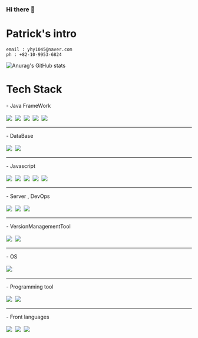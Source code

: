 ### Hi there 👋

<!--
**dkajffkeh/dkajffkeh** is a ✨ _special_ ✨ repository because its `README.md` (this file) appears on your GitHub profile.

Here are some ideas to get you started:

- 🔭 I’m currently working on ...
- 🌱 I’m currently learning ...
- 👯 I’m looking to collaborate on ...
- 🤔 I’m looking for help with ...
- 💬 Ask me about ...
- 📫 How to reach me: ...
- 😄 Pronouns: ...
- ⚡ Fun fact: ...
-->

# Patrick's intro


``` text
email : yhy1045@naver.com
ph : +82-10-9953-6824
```

![Anurag's GitHub stats](https://github-readme-stats.vercel.app/api?username=dkajffkeh&show_icons=true&theme=radical)    


<h1>Tech Stack</h1>

-&nbsp;Java FrameWork<br><br>
<img src="https://img.shields.io/badge/-SpringBoot-6DB33F?logo=SpringBoot&logoColor=white&style=flat"/>&nbsp;
<img src="https://img.shields.io/badge/-SpringSecurity-6DB33F?logo=AdBlock&logoColor=white&style=flat"/>&nbsp;
<img src="https://img.shields.io/badge/-JavaStomp-6DB33F?logo=SpringBoot&logoColor=white&style=flat"/>&nbsp;
<img src="https://img.shields.io/badge/-SpringCloude-6DB33F?logo=SpringBoot&logoColor=white&style=flat"/>&nbsp;
<img src="https://img.shields.io/badge/-SpringJPA-6DB33F?logo=Oracle&logoColor=white&style=flat"/>&nbsp;
***

-&nbsp;DataBase<br><br>
<img src="https://img.shields.io/badge/-Oracle-E8E8E8?logo=Oracle&logoColor=white&style=flat"/>&nbsp;
<img src="https://img.shields.io/badge/-Mysql-4479A1?logo=MySQL&logoColor=white&style=flat"/>&nbsp;
***

-&nbsp;Javascript<br><br>
<img src="https://img.shields.io/badge/-Node.js-339933?logo=Node.js&logoColor=white&style=flat"/>&nbsp;
<img src="https://img.shields.io/badge/-Javascript-F7DF1E?logo=Node.js&logoColor=white&style=flat"/>&nbsp;
<img src="https://img.shields.io/badge/-Angular.js-DD0031?logo=Angular&logoColor=white&style=flat"/>&nbsp;
<img src="https://img.shields.io/badge/-Ext.js-8ED500?logo=Javascript&logoColor=white&style=flat"/>&nbsp;
<img src="https://img.shields.io/badge/-JQuery-0769AD?logo=jQuery&logoColor=white&style=flat"/>&nbsp;
***

-&nbsp;Server , DevOps<br><br>
<img src="https://img.shields.io/badge/-Amazon AWS EC2-E8E8E8?logo=Amazon AWS&logoColor=white&style=flat"/>&nbsp;
<img src="https://img.shields.io/badge/-Amazon AWS RDS-E8E8E8?logo=Amazon AWS&logoColor=white&style=flat"/>&nbsp;
<img src="https://img.shields.io/badge/-Docker-2496ED?logo=Docker&logoColor=white&style=flat"/>&nbsp;
***

-&nbsp;VersionManagementTool<br><br>
<img src="https://img.shields.io/badge/-Subversion-809CC9?logo=Subversion&logoColor=white&style=flat"/>&nbsp;
<img src="https://img.shields.io/badge/-Github-181717?logo=Github&logoColor=white&style=flat"/>&nbsp;
***

-&nbsp;OS<br><br>
<img src="https://img.shields.io/badge/-Ubuntu20.04-E95420?logo=Ubuntu&logoColor=white&style=flat"/>&nbsp;
***

-&nbsp;Programming tool<br><br>
<img src="https://img.shields.io/badge/-Eclipse-2C2255?logo=Eclipse IDE&logoColor=white&style=flat"/>&nbsp;
<img src="https://img.shields.io/badge/-Intelij-000000?logo=IntelliJ IDEA&logoColor=white&style=flat"/>&nbsp;
***


-&nbsp;Front languages<br><br>
<img src="https://img.shields.io/badge/-Html-E34F26?logo=HTML5&logoColor=white&style=flat"/>&nbsp;
<img src="https://img.shields.io/badge/-CSS-1572B6?logo=CSS3&logoColor=white&style=flat"/>&nbsp;
<img src="https://img.shields.io/badge/-BootStrap-7952B3?logo=Bootstrap&logoColor=white&style=flat"/>&nbsp;

